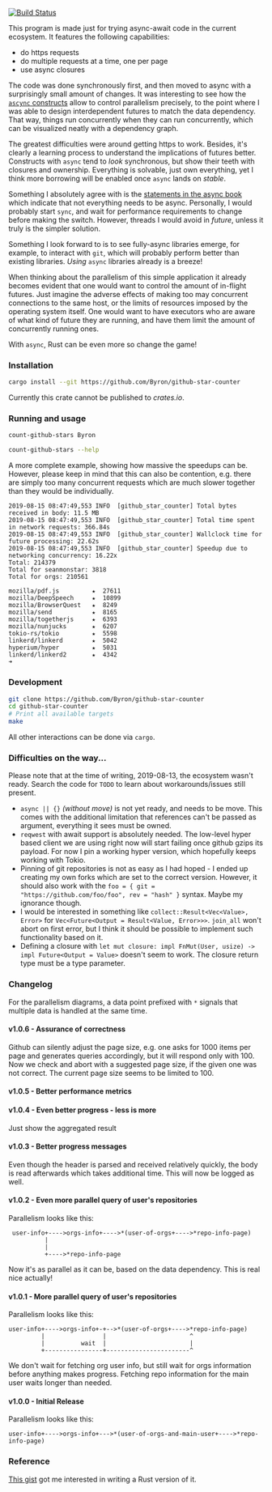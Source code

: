 [![Build Status](https://travis-ci.org/Byron/github-star-counter.svg?branch=master)](https://travis-ci.org/Byron/github-star-counter)

This program is made just for trying async-await code in the current ecosystem.
It features the following capabilities:

 * do https requests
 * do multiple requests at a time, one per page
 * use async closures

The code was done synchronously first, and then moved to async with a surprisingly small amount of
changes.
It was interesting to see how the [`ascync` constructs](https://github.com/Byron/github-star-counter/blob/e3746b9182a28a9e9a9e8dd55cdb660f6b1b97df/src/lib.rs#L90)
allow to control parallelism precisely, to the point where I was able to design interdependent
futures to match the data dependency. That way, things run concurrently when they can run concurrently, 
which can be visualized neatly with a dependency graph.

The greatest difficulties were around getting https to work. Besides, it's clearly a learning process
to understand the implications of futures better. Constructs with `async` tend to _look_ synchronous,
but show their teeth with closures and ownership. Everything is solvable, just own everything, yet I think
more borrowing will be enabled once `async` lands on _stable_.

Something I absolutely agree with is the [statements in the async book](https://rust-lang.github.io/async-book/01_getting_started/02_why_async.html)
which indicate that not everything needs to be async. Personally, I would probably start `sync`, and
wait for performance requirements to change before making the switch. However, threads I would avoid in _future_,
unless it truly is the simpler solution.

Something I look forward to is to see fully-async libraries emerge, for example, to interact with `git`,
which will probably perform better than existing libraries. _Using_ `async` libraries already is a breeze!

When thinking about the parallelism of this simple application it already becomes evident that one would want to control the amount of in-flight futures. Just imagine
the adverse effects of making too may concurrent connections to the same host, or the limits of resources imposed by the operating system itself. One would want to 
have executors who are aware of what kind of future they are running, and have them limit the amount of concurrently running ones.

With `async`, Rust can be even more so change the game!

### Installation

```bash
cargo install --git https://github.com/Byron/github-star-counter
```

Currently this crate cannot be published to _crates.io_.

### Running and usage

```bash
count-github-stars Byron
```

```bash
count-github-stars --help
```

A more complete example, showing how massive the speedups can be. However, please keep in mind that this can also be contention, e.g. there
are simply too many concurrent requests which are much slower together than they would be individually.
```
2019-08-15 08:47:49,553 INFO  [github_star_counter] Total bytes received in body: 11.5 MB
2019-08-15 08:47:49,553 INFO  [github_star_counter] Total time spent in network requests: 366.84s
2019-08-15 08:47:49,553 INFO  [github_star_counter] Wallclock time for future processing: 22.62s
2019-08-15 08:47:49,553 INFO  [github_star_counter] Speedup due to networking concurrency: 16.22x
Total: 214379
Total for seanmonstar: 3818
Total for orgs: 210561

mozilla/pdf.js         ★  27611
mozilla/DeepSpeech     ★  10899
mozilla/BrowserQuest   ★  8249
mozilla/send           ★  8165
mozilla/togetherjs     ★  6393
mozilla/nunjucks       ★  6207
tokio-rs/tokio         ★  5598
linkerd/linkerd        ★  5042
hyperium/hyper         ★  5031
linkerd/linkerd2       ★  4342
➜
```

### Development

```bash
git clone https://github.com/Byron/github-star-counter
cd github-star-counter
# Print all available targets 
make
```

All other interactions can be done via `cargo`.

### Difficulties on the way...

Please note that at the time of writing, 2019-08-13, the ecosystem wasn't ready.
Search the code for `TODO` to learn about workarounds/issues still present.

* `async || {}` _(without move)_ is not yet ready, and needs to be move. This comes with the additional limitation that references can't be passed as argument, everything it sees must be owned.
* `reqwest` with await support is absolutely needed. The low-level hyper based client we are using right now will start failing once github gzips its payload. For now I pin a working hyper version, which hopefully keeps working with Tokio.
* Pinning of git repositories is not as easy as I had hoped - I ended up creating my own forks which are set to the correct version. However, it should also work with the `foo = { git = "https://github.com/foo/foo", rev = "hash" }` syntax. Maybe my ignorance though.
* I would be interested in something like `collect::Result<Vec<Value>, Error>` for `Vec<Future<Output = Result<Value, Error>>>`. `join_all` won't abort on first error, but I think it should be possible to implement such functionality based on it.
* Defining a closure with `let mut closure: impl FnMut(User, usize) -> impl Future<Output = Value>` doesn't seem to work. The closure return type must be a type parameter.

### Changelog

For the parallelism diagrams, a data point prefixed with `*` signals that multiple data is handled at the same time.

#### v1.0.6 - Assurance of correctness

Github can silently adjust the page size, e.g. one asks for 1000 items per page and generates queries accordingly, but it will respond only with 100.
Now we check and abort with a suggested page size, if the given one was not correct. The current page size seems to be limited to 100.

#### v1.0.5 - Better performance metrics

#### v1.0.4 - Even better progress - less is more

Just show the aggregated result

#### v1.0.3 - Better progress messages

Even though the header is parsed and received relatively quickly, the body is read afterwards which takes additional time.
This will now be logged as well.

#### v1.0.2 - Even more parallel query of user's repositories

Parallelism looks like this:
```
 user-info+---->orgs-info+---->*(user-of-orgs+---->*repo-info-page)
          |
          |
          +---->*repo-info-page
```
Now it's as parallel as it can be, based on the data dependency. This is real nice actually!

#### v1.0.1 - More parallel query of user's repositories

Parallelism looks like this:
```
user-info+---->orgs-info+-+-->*(user-of-orgs+---->*repo-info-page)
         |                |                       ^
         |          wait  |                       |
         +----------------+-----------------------^
```
We don't wait for fetching org user info, but still wait for orgs information before anything makes progress.
Fetching repo information for the main user waits longer than needed.

#### v1.0.0 - Initial Release

Parallelism looks like this:
```
user-info+---->orgs-info+--->*(user-of-orgs-and-main-user+---->*repo-info-page)
```

### Reference

[This gist](https://gist.github.com/yyx990803/7745157) got me interested in writing a Rust version of it.

